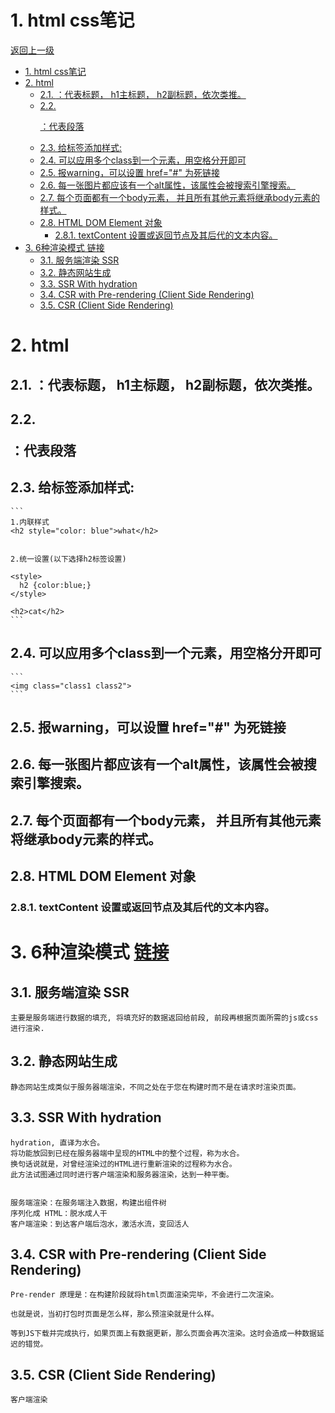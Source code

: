 


# 1. html css笔记

[返回上一级](../README.md)


- [1. html css笔记](#1-html-css笔记)
- [2. html](#2-html)
  - [2.1. <h>：代表标题， h1主标题， h2副标题，依次类推。](#21-h代表标题-h1主标题-h2副标题依次类推)
  - [2.2. <p>：代表段落](#22-p代表段落)
  - [2.3. 给标签添加样式:](#23-给标签添加样式)
  - [2.4. 可以应用多个class到一个元素，用空格分开即可](#24-可以应用多个class到一个元素用空格分开即可)
  - [2.5. 报warning，可以设置 href="#" 为死链接](#25-报warning可以设置-href-为死链接)
  - [2.6. 每一张图片都应该有一个alt属性，该属性会被搜索引擎搜索。](#26-每一张图片都应该有一个alt属性该属性会被搜索引擎搜索)
  - [2.7. 每个页面都有一个body元素， 并且所有其他元素将继承body元素的样式。](#27-每个页面都有一个body元素-并且所有其他元素将继承body元素的样式)
  - [2.8. HTML DOM Element 对象](#28-html-dom-element-对象)
    - [2.8.1. textContent 设置或返回节点及其后代的文本内容。](#281-textcontent-设置或返回节点及其后代的文本内容)
- [3. 6种渲染模式 链接](#3-6种渲染模式-链接)
  - [3.1. 服务端渲染 SSR](#31-服务端渲染-ssr)
  - [3.2. 静态网站生成](#32-静态网站生成)
  - [3.3. SSR With hydration](#33-ssr-with-hydration)
  - [3.4. CSR with Pre-rendering (Client Side Rendering)](#34-csr-with-pre-rendering-client-side-rendering)
  - [3.5. CSR (Client Side Rendering)](#35-csr-client-side-rendering)




# 2. html
## 2.1. <h>：代表标题， h1主标题， h2副标题，依次类推。

## 2.2. <p>：代表段落


## 2.3. 给标签添加样式: 
    ```
    1.内联样式
    <h2 style="color: blue">what</h2> 
    
    
    2.统一设置(以下选择h2标签设置)
    
    <style>
      h2 {color:blue;}
    </style>
    
    <h2>cat</h2>
    ```
    
## 2.4. 可以应用多个class到一个元素，用空格分开即可
    ```
    <img class="class1 class2">
    ```
    
## 2.5. 报warning，可以设置 href="#" 为死链接


## 2.6. 每一张图片都应该有一个alt属性，该属性会被搜索引擎搜索。

## 2.7. 每个页面都有一个body元素， 并且所有其他元素将继承body元素的样式。

## 2.8. HTML DOM Element 对象
### 2.8.1. textContent 设置或返回节点及其后代的文本内容。  




# 3. 6种渲染模式 [链接](https://blog.csdn.net/lunahaijiao/article/details/108480541)
## 3.1. 服务端渲染 SSR
```
主要是服务端进行数据的填充, 将填充好的数据返回给前段, 前段再根据页面所需的js或css进行渲染.
```
## 3.2. 静态网站生成
```
静态网站生成类似于服务器端渲染，不同之处在于您在构建时而不是在请求时渲染页面。
```
## 3.3. SSR With hydration
```
hydration, 直译为水合。
将功能放回到已经在服务器端中呈现的HTML中的整个过程，称为水合。
换句话说就是，对曾经渲染过的HTML进行重新渲染的过程称为水合。
此方法试图通过同时进行客户端渲染和服务器渲染，达到一种平衡。


服务端渲染：在服务端注入数据，构建出组件树
序列化成 HTML：脱水成人干
客户端渲染：到达客户端后泡水，激活水流，变回活人

```
## 3.4. CSR with Pre-rendering (Client Side Rendering)
```
Pre-render 原理是：在构建阶段就将html页面渲染完毕，不会进行二次渲染。

也就是说，当初打包时页面是怎么样，那么预渲染就是什么样。

等到JS下载并完成执行，如果页面上有数据更新，那么页面会再次渲染。这时会造成一种数据延迟的错觉。
```
## 3.5. CSR (Client Side Rendering)
```
客户端渲染
```


